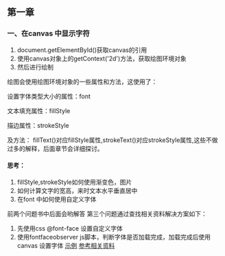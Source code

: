 ## 第一章
### 一、在canvas 中显示字符
1. document.getElementById()获取canvas的引用
2. 使用canvas对象上的getContext('2d')方法，获取绘图环境对象
3. 然后进行绘制

绘图会使用绘图环境对象的一些属性和方法，这使用了：

设置字体类型大小的属性：font

文本填充属性：fillStyle

描边属性：strokeStyle

及方法：
fillText()对应fillStyle属性,strokeText()对应strokeStyle属性,这些不做过多的解释，后面章节会详细探讨。

#### 思考：
1. fillStyle,strokeStyle如何使用渐变色，图片
2. 如何计算文字的宽高，来时文本水平垂直居中
3. 在font 中如何使用自定义字体

前两个问题书中后面会哟解答
第三个问题通过查找相关资料解决方案如下：
1. 先使用css @font-face 设置自定义字体
2. 使用fontfaceobserver js脚本，判断字体是否加载完成，加载完成后使用canvas 设置字体
[示例](https://songweir.github.io/h5s/h5canvas-book-notes/chapter1/example1/example1.html)
[参考相关资料](https://www.w3cplus.com/css/font-display-masses.html)

